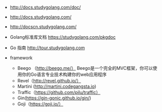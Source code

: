 

* http://docs.studygolang.com/doc/
* http://docs.studygolang.com/
* http://docscn.studygolang.com/
* Golang标准库文档
  https://studygolang.com/pkgdoc
* Go 指南 
  http://tour.studygolang.com

* framework
  * Beego （http://beego.me/） 
    Beego是一个完全的MVC框架，你可以使用你的Go语言专业技术构建你的web应用程序
  * Revel（http://revel.github.io/）
  * Martini (http://martini.codegangsta.io)
  * Traffic（https://github.com/pilu/traffic）
  * Gin(https://gin-gonic.github.io/gin/)
  * Goji（https://goji.io/）